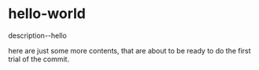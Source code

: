# hello-world
description--hello

here are just some more contents, that are about to be ready to do the first trial of the commit. 
